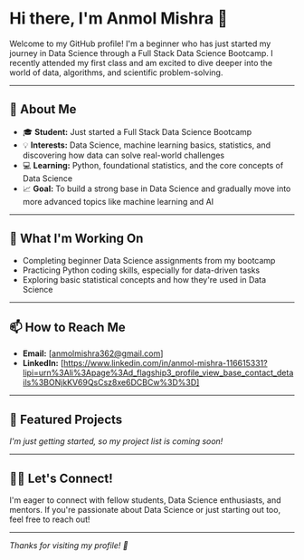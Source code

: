 # Hi there, I'm Anmol Mishra 👋

Welcome to my GitHub profile! I'm a beginner who has just started my journey in Data Science through a Full Stack Data Science Bootcamp. I recently attended my first class and am excited to dive deeper into the world of data, algorithms, and scientific problem-solving.

---

## 🚀 About Me

- 🎓 **Student:** Just started a Full Stack Data Science Bootcamp
- 💡 **Interests:** Data Science, machine learning basics, statistics, and discovering how data can solve real-world challenges
- 💻 **Learning:** Python, foundational statistics, and the core concepts of Data Science
- 📈 **Goal:** To build a strong base in Data Science and gradually move into more advanced topics like machine learning and AI

---

## 🌱 What I'm Working On

- Completing beginner Data Science assignments from my bootcamp
- Practicing Python coding skills, especially for data-driven tasks
- Exploring basic statistical concepts and how they're used in Data Science

---

## 📫 How to Reach Me

- **Email:** [anmolmishra362@gmail.com]
- **LinkedIn:** [https://www.linkedin.com/in/anmol-mishra-116615331?lipi=urn%3Ali%3Apage%3Ad_flagship3_profile_view_base_contact_details%3BONjkKV69QsCsz8xe6DCBCw%3D%3D]

---

## 📂 Featured Projects

*I'm just getting started, so my project list is coming soon!*

---

## 🧑‍💻 Let's Connect!

I'm eager to connect with fellow students, Data Science enthusiasts, and mentors. If you're passionate about Data Science or just starting out too, feel free to reach out!

---

*Thanks for visiting my profile! 🚀*
